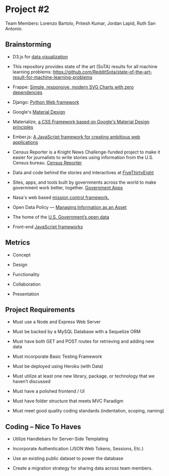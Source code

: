 # Project #2

Team Members: Lorenzo Bartolo, Pritesh Kumar, Jordan Lapid, Ruth San Antonio.

## Brainstorming

- D3.js for [data visualization](<https://d3js.org/>)

- This repository provides state of the art (SoTA) results for all machine learning problems: <https://github.com/RedditSota/state-of-the-art-result-for-machine-learning-problems>

- Frappe: [Simple, responsive, modern SVG Charts with zero dependencies](<https://github.com/frappe/charts>)

- Django: [Python Web framework](<https://github.com/django/django>)

- Google's [Material Design](<https://material.io/guidelines/#>)

- Materialize, [a CSS Framework based on Google's Material Design principles](<http://materializecss.com/>)

- Ember.js: [A JavaScript framework for creating ambitious web applications](<https://www.emberjs.com/>)

- Census Reporter is a Knight News Challenge-funded project to make it easier for journalists to write stories using information from the U.S. Census bureau. [Census Reporter](<https://github.com/censusreporter/censusreporter>)

- Data and code behind the stories and interactives at [FiveThirtyEight](<https://github.com/fivethirtyeight/data>)

- Sites, apps, and tools built by governments across the world to make government work better, together. [Government Apps](<https://github.com/collections/government>)

- Nasa's web based [mission control framework.](<https://nasa.github.io/openmct/>)

- Open Data Policy — [Managing Information as an Asset](<https://github.com/project-open-data/project-open-data.github.io>)

- The home of the [U.S. Government’s open data](<https://www.data.gov/>)

- Front-end [JavaScript frameworks](<https://github.com/collections/front-end-javascript-frameworks>)

## Metrics

- Concept

- Design

- Functionality

- Collaboration

- Presentation

## Project Requirements

- Must use a Node and Express Web Server

- Must be backed by a MySQL Database with a Sequelize ORM

- Must have both GET and POST routes for retrieving and adding new data

- Must incorporate Basic Testing Framework

- Must be deployed using Heroku (with Data)

- Must utilize at least one new library, package, or technology that we haven’t discussed

- Must have a polished frontend / UI

- Must have folder structure that meets MVC Paradigm

- Must meet good quality coding standards (indentation, scoping, naming)

## Coding – Nice To Haves

- Utilize Handlebars for Server-Side Templating

- Incorporate Authentication (JSON Web Tokens, Sessions, Etc.)

- Use an existing public dataset to power the database

- Create a migration strategy for sharing data across team members.